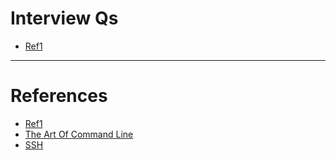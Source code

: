 # Interview Qs
- [Ref1](https://www.java67.com/2012/09/10-linux-and-unix-interview-questions-answers-wipro-tcs-capegemini.html)  

---

# References
- [Ref1](https://linuxsurvival.com/)  
- [The Art Of Command Line](https://github.com/jlevy/the-art-of-command-line)
- [SSH](https://freelinuxtutorials.com/top-20-recommended-ssh-configuration-on-ubuntu-linux/)